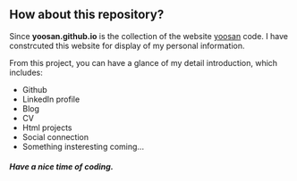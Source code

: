 ## How about this repository?

Since **yoosan.github.io** is the collection of the website [yoosan](http://yoosan.me) code. I have constrcuted this website for display of my personal information.

From this project, you can have a glance of my detail introduction, which includes:

+ Github
+ LinkedIn profile
+ Blog
+ CV
+ Html projects
+ Social connection
+ Something insteresting coming...

##### Have a nice time of coding.
